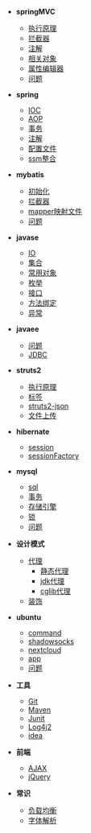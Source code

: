 - **springMVC**
  - [执行原理](java/springMVC/执行原理.md)
  - [拦截器](java/springMVC/拦截器.md)
  - [注解](java/springMVC/注解.md)
  - [相关对象](java/springMVC/相关对象.md)
  - [属性编辑器](java/springMVC/属性编辑器.md)
  - [问题](java/springMVC/问题.md)

- **spring**
  - [IOC](java/spring/ioc.md)
  - [AOP](java/spring/aop.md)
  - [事务](java/spring/transcation.md)
  - [注解](java/spring/annotation.md)
  - [配置文件](java/spring/配置文件.md)
  - [ssm整合](java/spring/ssm.md)

- **mybatis**
  - [初始化](java/mybatis/初始化.md)
  - [拦截器](java/mybatis/plugin.md)
  - [mapper映射文件](java/mybatis/mapper映射文件.md)
  - [问题](java/mybatis/问题.md)

- **javase**
  - [IO](/java/javase/IO.md)
  - [集合](/java/javase/集合.md)
  - [常用对象](/java/javase/常用对象.md)
  - [枚举](java/javase/enum.md)
  - [接口](java/javase/interface.md)
  - [方法绑定](java/javase/方法绑定.md)
  - [异常](/java/javase/异常.md)

- **javaee**
  - [问题](java/javaee/问题.md)
  - [JDBC](java/javaee/jdbc.md)

- **struts2**
  - [执行原理](java/struts2/struts2执行原理.md)
  - [标签](java/struts2/struts2标签.md)
  - [struts2-json](java/struts2/struts2-json.md)
  - [文件上传](java/struts2/struts2文件上传.md)

- **hibernate**
  - [session](java/hibernate/session.md)
  - [sessionFactory](java/hibernate/sessionFactory.md)

- **mysql**
  - [sql](mysql/sql.md)
  - [事务](mysql/事务.md)
  - [存储引擎](mysql/存储引擎.md)
  - [锁](mysql/锁.md)
  - [问题](mysql/问题.md)

- **设计模式**
  - [代理](设计模式/代理/proxy.md)
    - [静态代理](设计模式/代理/staticProxy.md)
    - [jdk代理](设计模式/代理/jdkProxy.md)
    - [cglib代理](设计模式/代理/cglibProxy.md)
  - [装饰](设计模式/装饰.md)

- **ubuntu**
  - [command](ubuntu/command.md)
  - [shadowsocks](ubuntu/shadowsocks.md)
  - [nextcloud](ubuntu/nextcloud.md)
  - [app](ubuntu/app.md)
  - [问题](ubuntu/问题.md)

- **工具**
  - [Git](工具/git.md)
  - [Maven](工具/maven.md)
  - [Junit](工具/junit.md)
  - [Log4j2](工具/log4j2.md)
  - [idea](工具/idea.md)

- **前端**
  - [AJAX](前端/ajax.md)
  - [jQuery](前端/jQuery.md)

- **常识**
  - [负载均衡](常识/负载均衡.md)
  - [字体解析](常识/字体解析.md)

